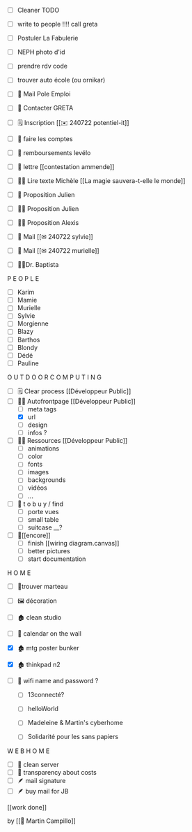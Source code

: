 * [ ] Cleaner TODO
* [ ] write to people !!!! call greta
* [ ] Postuler La Fabulerie
* [ ] NEPH photo d'id
* [ ] prendre rdv code
* [ ] trouver auto école (ou ornikar)
* [ ] 📧 Mail Pole Emploi
* [ ] 📧 Contacter GRETA
* [ ] 🗒 Inscription [[✉ 240722 potentiel-it]]
* [ ] 💸 faire les comptes
* [ ] 💸 remboursements levélo
* [ ] 💌 lettre [[contestation ammende]]

* [ ] 🧙‍♀ Lire texte Michèle [[La magie sauvera-t-elle le monde]]
* [ ] 📧 Proposition Julien
* [ ] 🧑‍💻 Proposition Julien
* [ ] 🧑‍💻 Proposition Alexis
* [ ] 📧 Mail [[✉ 240722 sylvie]]
* [ ] 📧 Mail [[✉ 240722 murielle]]
* [ ] 🧑‍💻Dr. Baptista

P E O P L E
* [ ] Karim
* [ ] Mamie
* [ ] Murielle
* [ ] Sylvie
* [ ] Morgienne
* [ ] Blazy
* [ ] Barthos
* [ ] Blondy
* [ ] Dédé
* [ ] Pauline

O U T D O O R   C O M P U T I N G
* [ ] 🗒 Clear process [[Développeur Public]]
* [ ] 🧑‍💻 Autofrontpage [[Développeur Public]]
	* [ ] meta tags
	* [x] url
	* [ ] design
	* [ ] infos ?
* [ ] 🧑‍💻 Ressources [[Développeur Public]]
	* [ ] animations
	* [ ] color
	* [ ] fonts
	* [ ] images
	* [ ] backgrounds
	* [ ] vidéos
	* [ ] ...
* [ ] 💸 t o  b u y / find
	* [ ] porte vues
	* [ ] small table
	* [ ] suitcase __?
* [ ] 🗽[[encore]]
	* [ ] finish [[wiring diagram.canvas]]
	* [ ] better pictures
	* [ ] start documentation

H O M E
* [ ] 🔨trouver marteau
* [ ] 🖼 décoration
* [ ] 🏚 clean studio


* [ ] 📆 calendar on the wall
* [x] 🏚 mtg poster bunker
* [x] 🏚 thinkpad n2
* [ ] 📶 wifi name and password ?
	* [ ] 13connecté?
	* [ ] helloWorld
	* [ ] Madeleine & Martin's cyberhome
	* [ ] Solidarité pour les sans papiers


W E B H O M E
* [ ] 🧹 clean server
* [ ] 💸 transparency about costs
* [ ] 🪶 mail signature
* [ ] 🪶 buy mail for JB

[[work done]]


by [[🖖 Martin Campillo]]